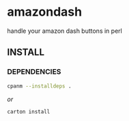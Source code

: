 # amazondash
handle your amazon dash buttons in perl

## INSTALL
### DEPENDENCIES
```sh
cpanm --installdeps .
```
_or_
```sh
carton install
```
